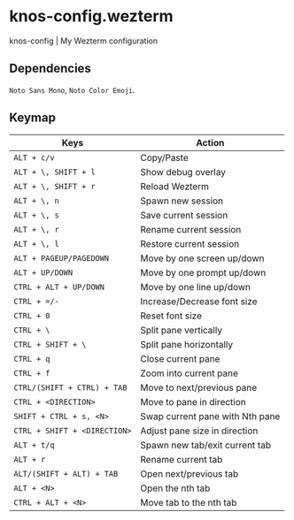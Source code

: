 # knos-config.wezterm
knos-config | My Wezterm configuration

## Dependencies
`Noto Sans Mono`, `Noto Color Emoji`.

## Keymap
| Keys                         | Action                          |
|------------------------------|---------------------------------|
| `ALT + c/v`                  | Copy/Paste                      |
| `ALT + \, SHIFT + l`         | Show debug overlay              |
| `ALT + \, SHIFT + r`         | Reload Wezterm                  |
| `ALT + \, n`                 | Spawn new session               |
| `ALT + \, s`                 | Save current session            |
| `ALT + \, r`                 | Rename current session          |
| `ALT + \, l`                 | Restore current session         |
| `ALT + PAGEUP/PAGEDOWN`      | Move by one screen up/down      |
| `ALT + UP/DOWN`              | Move by one prompt up/down      |
| `CTRL + ALT + UP/DOWN`       | Move by one line up/down        |
| `CTRL + =/-`                 | Increase/Decrease font size     |
| `CTRL + 0`                   | Reset font size                 |
| `CTRL + \`                   | Split pane vertically           |
| `CTRL + SHIFT + \`           | Split pane horizontally         |
| `CTRL + q`                   | Close current pane              |
| `CTRL + f`                   | Zoom into current pane          |
| `CTRL/(SHIFT + CTRL) + TAB`  | Move to next/previous pane      |
| `CTRL + <DIRECTION>`         | Move to pane in direction       |
| `SHIFT + CTRL + s, <N>`      | Swap current pane with Nth pane |
| `CTRL + SHIFT + <DIRECTION>` | Adjust pane size in direction   |
| `ALT + t/q`                  | Spawn new tab/exit current tab  |
| `ALT + r`                    | Rename current tab              |
| `ALT/(SHIFT + ALT) + TAB`    | Open next/previous tab          |
| `ALT + <N>`                  | Open the nth tab                |
| `CTRL + ALT + <N>`           | Move tab to the nth tab         |
